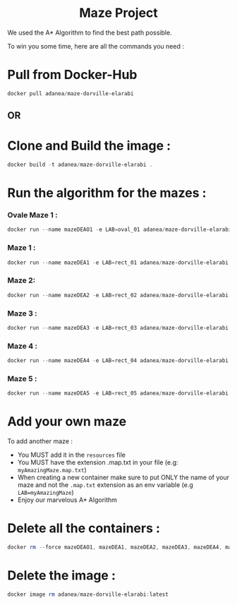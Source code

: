 <h1 align="center">
 Maze Project
</h1>

We used the A* Algorithm to find the best path possible.

To win you some time, here are all the commands you need : 

# Pull from Docker-Hub
```ps1
docker pull adanea/maze-dorville-elarabi
```
## OR
# Clone and Build the image :
```ps1
docker build -t adanea/maze-dorville-elarabi .
```


# Run the algorithm for the mazes : 

### Ovale Maze 1 :

```ps1
docker run --name mazeDEAO1 -e LAB=oval_01 adanea/maze-dorville-elarabi:latest
```

### Maze 1 : 

```ps1
docker run --name mazeDEA1 -e LAB=rect_01 adanea/maze-dorville-elarabi:latest
```

### Maze 2:

```ps1 
docker run --name mazeDEA2 -e LAB=rect_02 adanea/maze-dorville-elarabi:latest
```

### Maze 3 :

```ps1 
docker run --name mazeDEA3 -e LAB=rect_03 adanea/maze-dorville-elarabi:latest
```

### Maze 4 :

```ps1 
docker run --name mazeDEA4 -e LAB=rect_04 adanea/maze-dorville-elarabi:latest
```

### Maze 5 :

```ps1 
docker run --name mazeDEA5 -e LAB=rect_05 adanea/maze-dorville-elarabi:latest
```

# Add your own maze
To add another maze :
* You MUST add it in the ``resources`` file 
* You MUST have the extension .map.txt in your file (e.g: ``myAmazingMaze.map.txt``)
* When creating a new container make sure to put ONLY the name of your maze and not the `.map.txt` extension as an env variable (e.g `LAB=myAmazingMaze`)
* Enjoy our marvelous A* Algorithm

# Delete all the containers : 

```ps1 
docker rm --force mazeDEAO1, mazeDEA1, mazeDEA2, mazeDEA3, mazeDEA4, mazeDEA5
```

# Delete the image :

```ps1 
docker image rm adanea/maze-dorville-elarabi:latest
```
